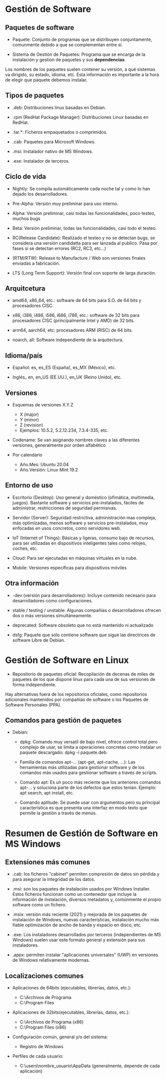 # Gestión de Software

## Paquetes de software

- Paquete: Conjunto de programas que se distribuyen conjuntamente, comunmente debido a que se complementan entre sí.

- Sistema de Gestión de Paquetes: Programa que se encarga de la instalación y gestion de paquetes y sus **dependencias**.

Los nombres de los paquetes suelen contener su versión, a qué sistemas va dirigido, su estado, idioma, etc. Esta información es importante a la hora de elegir que paquete debemos instalar.

## Tipos de paquetes

- .deb: Distribuciones linux basadas en Debian.

- .rpm (RedHat Package Manager): Distribuciones Linux basadas en RedHat.

- .tar.*: Ficheros empaquetados o comprimidos.

- .cab: Paquetes para Microsoft Windows.

- .msi: Instalador nativo de MS Windows.

- .exe: Instalador de terceros.

## Ciclo de vida

- Nightly: Se compila automáticamente cada noche tal y como lo han dejado los desarrolladores.

- Pre-Alpha: Versión muy preliminar para uso interno.

- Alpha: Versión preliminar, casi todas las funcionalidades, poco testeo, muchos bugs

- Beta: Versión preliminar, todas las funcionalidades, casi todo el testeo.

- RC(Release Candidate): Realizado el testeo y no se detectan bugs, se considera una versión candidatta para ser lanzada al publico. Pasa por fases si se detectan errores (RC2, RC3, etc...)

- (RTM/RTW): Release to Manufacture / Web son versiones finales enviadas a fabricación.

- LTS (Long Term Support): Versión final con soporte de larga duración.

## Arquitcetura

- amd64, x86_64, etc.: software de 64 bits para S.O. de 64 bits y procesadores CISC.

- x86, i386, i486, i586, i686, i786, etc.: software de 32 bits para procesadores CISC (principalmente Intel y AMD) de 32 bits. 

- arm64, aarch64, etc: procesadores ARM (RISC) de 64 bits.

- noarch, all: Software independiente de la arquitectura.

## Idioma/país

- Español: es, es_ES (España), es_MX (México), etc.

- Inglés_ en, en_US (EE.UU.), en_UK (Reino Unido), etc.

## Versiones

- Esquemas de versiones X.Y.Z
    - X (major)
    - Y (minor)
    - Z (revision)
    - Ejemplos: 10.5.2, 5.2.12.234, 7.3.4-335, etc.

- Codename: Se van asignando nombres claves a las diferentes versiones, generalmente por orden alfabético

- Por calendario
    - Año.Mes: Ubuntu 20.04
    - Año.Versión: Linux Mint 19.2

## Entorno de uso

- Escritorio (Desktop): Uso general y doméstico (ofimática, multimedia, juegos). Bastante software y servicios pre-instalados, fáciles de administrar, restricciones de seguridad permisivas.

- Servidor (Server): Seguridad restrictiva, administración mas compleja, más optimizadas, menos software y servicios pre-instalados, muy enfocadas en usos concretos, como servidores web.

- IoT (Internet of Things): Básicas y ligeras, consumo bajo de recursos, para ser utilizadas en dispositivos inteligentes tales como relojes, coches, etc.

- Cloud: Para ser ejecutadas en máquinas virtuales en la nube.

- Mobile: Versiones específicas para dispositivos móviles

## Otra información

- -dev (versión para desarrolladores): Incluye contenido necesario para desarrolladores como configuraciones.

- stable / testing / unstable: Algunas compañías o desarrolladores ofrecen dos o más versiones simultáneamente.

- deprecated: Software obsoleto que no está mantenido ni actualizado

- dsfg: Paquete que sólo contiene software que sigue las directrices de software Libre de Debian.

# Gestión de Software en Linux

- Repositorio de paquetes oficial: Recopilación de decenas de miles de paquetes de los que dispone linux para cada una de sus versiones de forma independiente.

Hay alternativas fuera de los repositorios oficiales, como repositorios adicionales mantenidos por compañías de software o los Paquetes de Software Personales (PPA).

## Comandos para gestión de paquetes

- Debian:
    - dpkg: Comando muy versatil de bajo nivel, ofrece control total pero complejo de usar, se limita a operaciones concretas como instalar un paquete descargado: dpkg -i paquete.deb.

    - Familia de comandos apt-... (apt-get, apt-cache, ...): Las herramientas más utilizadas para gestionar software y de los comandos más usados para gestionar software a través de scripts.

    - Comando apt: Es un poco más reciente que los anteriores comandos apt-... y soluciona parte de los defectos que estos tenían. Ejemplo: apt search, apt install, etc.

    - Comando aptitude: Se puede usar con argumentos pero su principal característica es que presenta una interfaz en modo texto que permite la gestión a través de menús.

# Resumen de Gestión de Software en MS Windows

## Extensiones más comunes

- .cab: los ficheros "cabinet" permiten compresión de datos sin pérdida y para asegurar la integridad de los datos.

- .msi: son los paquetes de instalación usados por Windows Installer. Estos ficheros funcionan como un contenedor que incluye la información de instalación, diversos metadatos y, comúnmente el propio software como un fichero.

- .msix: versión más reciente (2021) y mejorada de los paquetes de instalación de Windows, nuevas características, instalación mucho más fiable optimización de ancho de banda y espacio en disco, etc. 

- .exe: Los instaladores desarrollados por terceros (independientes de MS Windows) suelen usar este formato general y extensión para sus instaladores.

- .appx: permiten instalar "aplicaciones universales" (UWP) en versiones de Windows relativamente modernas.

## Localizaciones comunes

- Aplicaciones de 64bits (ejecutables, librerías, datos, etc.): 
    - C:\Archivos de Programa            
    - C:\Program Files

- Aplicaciones de 32bits(ejecutables, librerías, datos, etc.): 
    - C:\Archivos de Programa (x86)    
    - C:\Program Files (x86)

- Configuración común, general y/o del sistema:        
    - Registro de Windows

- Perfiles de cada usuario: 
    - C:\users\nombre_usuario\AppData (generalmente, depende de cada aplicación)